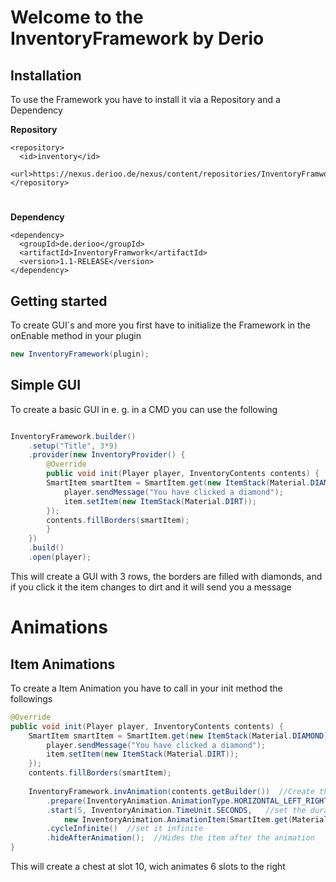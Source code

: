 
# Welcome to the InventoryFramework by Derio

## Installation
	
To use the Framework you have to install it via a Repository and a Dependency

**Repository**
  ```
  <repository>
    <id>inventory</id>
    <url>https://nexus.derioo.de/nexus/content/repositories/InventoryFramwork</url>
  </repository>
```
#
**Dependency**

```
<dependency>
  <groupId>de.derioo</groupId>
  <artifactId>InventoryFramwork</artifactId>
  <version>1.1-RELEASE</version>
</dependency>

```

## Getting started

To create GUI´s and more you first have to initialize the Framework in the onEnable method in your plugin

```java
new InventoryFramework(plugin);
```

## Simple GUI

To create a basic GUI in e. g. in a CMD you can use the following

```java

InventoryFramework.builder()  
	.setup("Title", 3*9)  
	.provider(new InventoryProvider() {  
		@Override  
		public void init(Player player, InventoryContents contents) {  
		SmartItem smartItem = SmartItem.get(new ItemStack(Material.DIAMOND), (event, item) -> {  
			player.sendMessage("You have clicked a diamond");  
			item.setItem(new ItemStack(Material.DIRT));
		});  
		contents.fillBorders(smartItem);  
		}  
	})  
	.build()  
	.open(player);

```

This will create a GUI with 3 rows, the borders are filled with diamonds, and if you click it the item changes to dirt and it will send you a message


# Animations


## Item Animations

To create a Item Animation you have to call in your init method the followings
```java
@Override  
public void init(Player player, InventoryContents contents) {  
	SmartItem smartItem = SmartItem.get(new ItemStack(Material.DIAMOND), (event, item) -> {  
		player.sendMessage("You have clicked a diamond");  
		item.setItem(new ItemStack(Material.DIRT));  
	});  
	contents.fillBorders(smartItem);  
  
	InventoryFramework.invAnimation(contents.getBuilder())  //Create the animation
		.prepare(InventoryAnimation.AnimationType.HORIZONTAL_LEFT_RIGHT)   //set the type
		.start(5, InventoryAnimation.TimeUnit.SECONDS,   //set the duration
			new InventoryAnimation.AnimationItem(SmartItem.get(Material.CHEST), 6, 10))  //Set the items
		.cycleInfinite()  //set it infinite
		.hideAfterAnimation();  //Hides the item after the animation
}
```
	
This will create a chest at slot 10, wich animates 6 slots to the right
	



